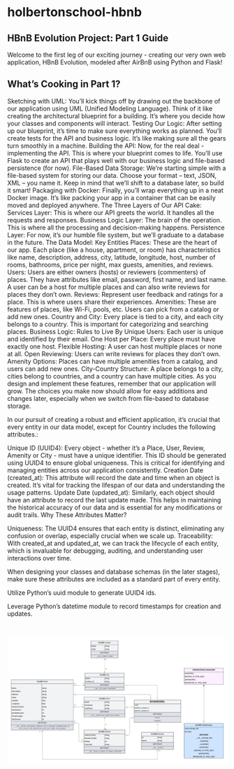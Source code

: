 # holbertonschool-hbnb

## HBnB Evolution Project: Part 1 Guide
Welcome to the first leg of our exciting journey - creating our very own web application, HBnB Evolution, modeled after AirBnB using Python and Flask!

## What’s Cooking in Part 1?
Sketching with UML: You’ll kick things off by drawing out the backbone of our application using UML (Unified Modeling Language). Think of it like creating the architectural blueprint for a building. It’s where you decide how your classes and components will interact.
Testing Our Logic: After setting up our blueprint, it’s time to make sure everything works as planned. You’ll create tests for the API and business logic. It’s like making sure all the gears turn smoothly in a machine.
Building the API: Now, for the real deal - implementing the API. This is where your blueprint comes to life. You’ll use Flask to create an API that plays well with our business logic and file-based persistence (for now).
File-Based Data Storage: We’re starting simple with a file-based system for storing our data. Choose your format – text, JSON, XML – you name it. Keep in mind that we’ll shift to a database later, so build it smart!
Packaging with Docker: Finally, you’ll wrap everything up in a neat Docker image. It’s like packing your app in a container that can be easily moved and deployed anywhere.
The Three Layers of Our API Cake:
Services Layer: This is where our API greets the world. It handles all the requests and responses.
Business Logic Layer: The brain of the operation. This is where all the processing and decision-making happens.
Persistence Layer: For now, it’s our humble file system, but we’ll graduate to a database in the future.
The Data Model: Key Entities
Places: These are the heart of our app. Each place (like a house, apartment, or room) has characteristics like name, description, address, city, latitude, longitude, host, number of rooms, bathrooms, price per night, max guests, amenities, and reviews.
Users: Users are either owners (hosts) or reviewers (commenters) of places. They have attributes like email, password, first name, and last name. A user can be a host for multiple places and can also write reviews for places they don’t own.
Reviews: Represent user feedback and ratings for a place. This is where users share their experiences.
Amenities: These are features of places, like Wi-Fi, pools, etc. Users can pick from a catalog or add new ones.
Country and City: Every place is tied to a city, and each city belongs to a country. This is important for categorizing and searching places.
Business Logic: Rules to Live By
Unique Users: Each user is unique and identified by their email.
One Host per Place: Every place must have exactly one host.
Flexible Hosting: A user can host multiple places or none at all.
Open Reviewing: Users can write reviews for places they don’t own.
Amenity Options: Places can have multiple amenities from a catalog, and users can add new ones.
City-Country Structure: A place belongs to a city, cities belong to countries, and a country can have multiple cities.
As you design and implement these features, remember that our application will grow. The choices you make now should allow for easy additions and changes later, especially when we switch from file-based to database storage.

In our pursuit of creating a robust and efficient application, it’s crucial that every entity in our data model, except for Country includes the following attributes.:

Unique ID (UUID4): Every object - whether it’s a Place, User, Review, Amenity or City - must have a unique identifier. This ID should be generated using UUID4 to ensure global uniqueness. This is critical for identifying and managing entities across our application consistently.
Creation Date (created_at): This attribute will record the date and time when an object is created. It’s vital for tracking the lifespan of our data and understanding the usage patterns.
Update Date (updated_at): Similarly, each object should have an attribute to record the last update made. This helps in maintaining the historical accuracy of our data and is essential for any modifications or audit trails.
Why These Attributes Matter?

Uniqueness: The UUID4 ensures that each entity is distinct, eliminating any confusion or overlap, especially crucial when we scale up.
Traceability: With created_at and updated_at, we can track the lifecycle of each entity, which is invaluable for debugging, auditing, and understanding user interactions over time.

When designing your classes and database schemas (in the later stages), make sure these attributes are included as a standard part of every entity.

Utilize Python’s uuid module to generate UUID4 ids.

Leverage Python’s datetime module to record timestamps for creation and updates.

<br>

![alt text](<./pictures/UML_class.jpeg>)


<br>